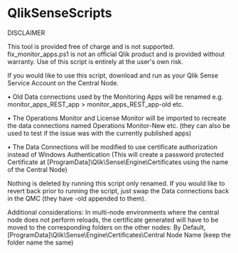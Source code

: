 # QlikSenseScripts

DISCLAIMER
 
This tool is provided free of charge and is not supported. fix_monitor_apps.ps1 is not an official Qlik product and is provided without warranty. Use of this script is entirely at the user's own risk.
  
If you would like to use this script, download and run as your Qlik Sense Service Account on the Central Node. 
 
• Old Data connections used by the Monitoring Apps will be renamed e.g. monitor_apps_REST_app > monitor_apps_REST_app-old etc.

• The Operations Monitor and License Monitor will be imported to recreate the data connections named Operations Monitor-New etc. (they can also be used to test if the issue was with the currently published apps) 

• The Data Connections will be modified to use certificate authorization instead of Windows Authentication (This will create a password protected Certificate at [ProgramData]\Qlik\Sense\Engine\Certificates using the name of the Central Node)
 
Nothing is deleted by running this script only renamed. If you would like to revert back prior to running the script, just swap the Data connections back in the QMC (they have -old appended to them).
 
Additional considerations:
In multi-node environments where the central node does not perform reloads, the certificate generated will have to be moved to the corresponding folders on the other nodes: By Default, [ProgramData]\Qlik\Sense\Engine\Certificates\Central Node Name (keep the folder name the same)
